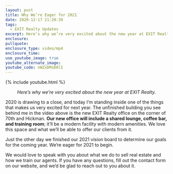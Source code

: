 ```yaml
---
layout: post
title: Why We’re Eager for 2021
date: 2020-12-17 21:29:39
tags:
  - EXIT Realty Updates
excerpt: Here’s why we’re very excited about the new year at EXIT Realty.
enclosure:
pullquote:
enclosure_type: video/mp4
enclosure_time:
use_youtube_image: true
youtube_alternate_image:
youtube_code: nWZxDMsD0lI
---
```


{% include youtube.html %}

<p style="text-align: center;"><em>Here’s why we’re very excited about the new year at EXIT Realty.</em></p>

2020 is drawing to a close, and today I’m standing inside one of the things that makes us very excited for next year. The unfinished building you see behind me in the video above is the new EXIT Realty office on the corner of 70th and Hickman. **Our new office will include a shared lounge, coffee bar, and training room**; it’ll be a modern facility with modern amenities. We love this space and what we’ll be able to offer our clients from it.&nbsp;

Just the other day we finished our 2021 vision board to determine our goals for the coming year. We’re eager for 2021 to begin.

We would love to speak with you about what we do to sell real estate and how we train our agents. If you have any questions, fill out the contact form on our website, and we’d be glad to reach out to you about it.
